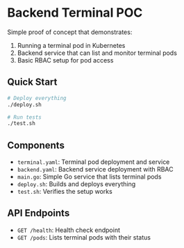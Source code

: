 # Backend Terminal POC

Simple proof of concept that demonstrates:
1. Running a terminal pod in Kubernetes
2. Backend service that can list and monitor terminal pods
3. Basic RBAC setup for pod access

## Quick Start

```bash
# Deploy everything
./deploy.sh

# Run tests
./test.sh
```

## Components

- `terminal.yaml`: Terminal pod deployment and service
- `backend.yaml`: Backend service deployment with RBAC
- `main.go`: Simple Go service that lists terminal pods
- `deploy.sh`: Builds and deploys everything
- `test.sh`: Verifies the setup works

## API Endpoints

- `GET /health`: Health check endpoint
- `GET /pods`: Lists terminal pods with their status
